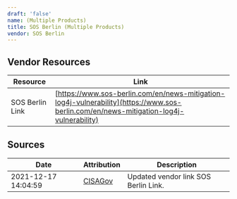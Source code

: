 ```yaml
---
draft: 'false'
name: (Multiple Products)
title: SOS Berlin (Multiple Products)
vendor: SOS Berlin
---
```


## Vendor Resources
| Resource | Link |
| --- | --- |
| SOS Berlin Link | [https://www.sos-berlin.com/en/news-mitigation-log4j-vulnerability](https://www.sos-berlin.com/en/news-mitigation-log4j-vulnerability) |



## Sources
| Date | Attribution | Description |
| --- | --- | --- |
| 2021-12-17 14:04:59 | [CISAGov](https://raw.githubusercontent.com/cisagov/log4j-affected-db/develop/README.md) | Updated vendor link SOS Berlin Link.  |
